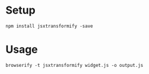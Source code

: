# Setup

    npm install jsxtransformify -save

# Usage

    browserify -t jsxtransformify widget.js -o output.js

